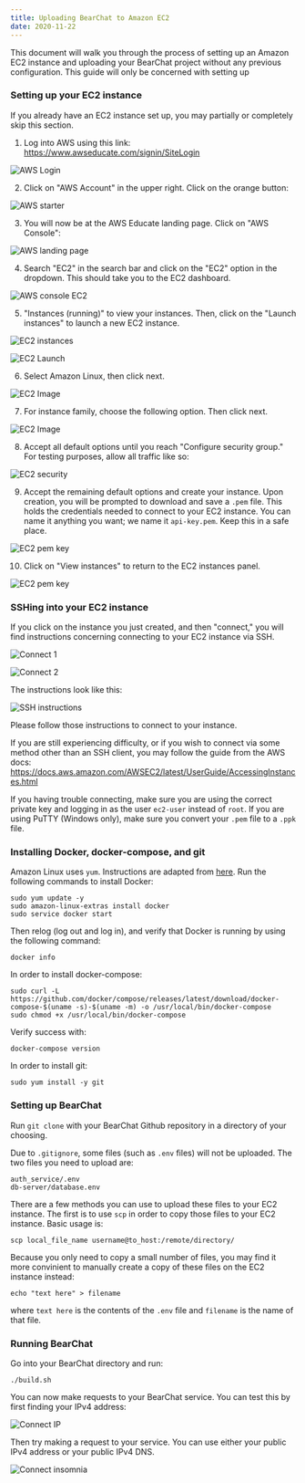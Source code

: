 ```yaml
---
title: Uploading BearChat to Amazon EC2
date: 2020-11-22
---
```


This document will walk you through the process of setting up an Amazon EC2 instance and uploading your BearChat project without any previous configuration. This guide will only be concerned with setting up

### Setting up your EC2 instance

If you already have an EC2 instance set up, you may partially or completely skip this section.

1. Log into AWS using this link: https://www.awseducate.com/signin/SiteLogin

![AWS Login](./login.png)

2. Click on "AWS Account" in the upper right. Click on the orange button:

![AWS starter](./aws_starter.png)

3. You will now be at the AWS Educate landing page. Click on "AWS Console":

![AWS landing page](./console_access.png)

4. Search "EC2" in the search bar and click on the "EC2" option in the dropdown. This should take you to the EC2 dashboard.

![AWS console EC2](./console_ec2.png)

5. "Instances (running)" to view your instances. Then, click on the "Launch instances" to launch a new EC2 instance. 

![EC2 instances](./console_instances.png)

![EC2 Launch](./console_launch_instances.png)

6. Select Amazon Linux, then click next.

![EC2 Image](./instances_image.png)

7. For instance family, choose the following option. Then click next.

![EC2 Image](./instances_types.png)

8. Accept all default options until you reach "Configure security group." For testing purposes, allow all traffic like so:

![EC2 security](./instances_security_group.png)

9. Accept the remaining default options and create your instance. Upon creation, you will be prompted to download and save a `.pem` file. This holds the credentials needed to connect to your EC2 instance. You can name it anything you want; we name it `api-key.pem`. Keep this in a safe place.

![EC2 pem key](./instances_key_pair.png)

10. Click on "View instances" to return to the EC2 instances panel.

![EC2 pem key](./instances_view.png)

### SSHing into your EC2 instance

If you click on the instance you just created, and then "connect," you will find instructions concerning connecting to your EC2 instance via SSH.

![Connect 1](./instances_panel.png)

![Connect 2](./instance_connect.png)

The instructions look like this:

![SSH instructions](./ssh_instructions.png)

Please follow those instructions to connect to your instance.

If you are still experiencing difficulty, or if you wish to connect via some method other than an SSH client, you may follow the guide from the AWS docs: https://docs.aws.amazon.com/AWSEC2/latest/UserGuide/AccessingInstances.html

If you having trouble connecting, make sure you are using the correct private key and logging in as the user `ec2-user` instead of `root`. If you are using PuTTY (Windows only), make sure you convert your `.pem` file to a `.ppk` file.

### Installing Docker, docker-compose, and git

Amazon Linux uses `yum`. Instructions are adapted from [here](https://docs.aws.amazon.com/AmazonECS/latest/developerguide/docker-basics.html). Run the following commands to install Docker:

```
sudo yum update -y
sudo amazon-linux-extras install docker
sudo service docker start
```

Then relog (log out and log in), and verify that Docker is running by using the following command:

```
docker info
```

In order to install docker-compose:

```
sudo curl -L https://github.com/docker/compose/releases/latest/download/docker-compose-$(uname -s)-$(uname -m) -o /usr/local/bin/docker-compose
sudo chmod +x /usr/local/bin/docker-compose
```

Verify success with:

```
docker-compose version
```

In order to install git:

```
sudo yum install -y git
```

### Setting up BearChat

Run `git clone` with your BearChat Github repository in a directory of your choosing.

Due to `.gitignore`, some files (such as `.env` files) will not be uploaded. The two files you need to upload are:

```
auth_service/.env
db-server/database.env
```

There are a few methods you can use to upload these files to your EC2 instance. The first is to use `scp` in order to copy those files to your EC2 instance. Basic usage is:

```
scp local_file_name username@to_host:/remote/directory/
```

Because you only need to copy a small number of files, you may find it more convinient to manually create a copy of these files on the EC2 instance instead:

```
echo "text here" > filename
```

where `text here` is the contents of the `.env` file and `filename` is the name of that file.

### Running BearChat

Go into your BearChat directory and run:

```
./build.sh
```

You can now make requests to your BearChat service. You can test this by first finding your IPv4 address:

![Connect IP](./test_ip.png)

Then try making a request to your service. You can use either your public IPv4 address or your public IPv4 DNS.

![Connect insomnia](./test_request.png)

